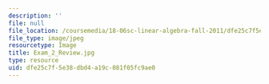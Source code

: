 ```yaml
---
description: ''
file: null
file_location: /coursemedia/18-06sc-linear-algebra-fall-2011/dfe25c7f5e38dbd4a19c081f05fc9ae0_Exam_2_Review.jpg
file_type: image/jpeg
resourcetype: Image
title: Exam_2_Review.jpg
type: resource
uid: dfe25c7f-5e38-dbd4-a19c-081f05fc9ae0
---
```

